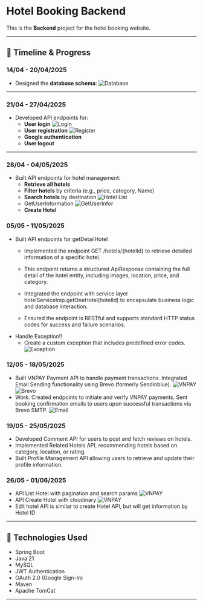 # Hotel Booking Backend

This is the **Backend** project for the hotel booking website.

---

## 📅 Timeline & Progress

### 14/04 - 20/04/2025
- Designed the **database schema**:
  ![Database](./images/database.jpg)
---

### 21/04 - 27/04/2025
- Developed API endpoints for:
    - **User login**
      ![Login](./images/login.jpg)
    - **User registration**
      ![Register](./images/register.jpg)
    - **Google authentication**
    - **User logout**
---

### 28/04 - 04/05/2025
- Built API endpoints for hotel management:
    - **Retrieve all hotels**
    - **Filter hotels** by criteria (e.g., price, category, Name)
    - **Search hotels** by destination
      ![Hotel List](./images/ListHotel.jpg)
    - GetUserInformation
      ![GetUserInfor](./images/getInfor.jpg)
    - **Create Hotel**
### 05/05 - 11/05/2025
- Built API endpoints for getDetailHotel
  - Implemented the endpoint GET /hotels/{hotelId} to retrieve detailed information of a specific hotel.

  - This endpoint returns a structured ApiResponse<HotelResponse> containing the full detail of the hotel entity, including images, location, price, and category.

  - Integrated the endpoint with service layer hotelServiceImp.getOneHotel(hotelId) to encapsulate business logic and database interaction.

  - Ensured the endpoint is RESTful and supports standard HTTP status codes for success and failure scenarios.
- Handle Exception!!
  - Create a custom exception that includes predefined error codes.
    ![Exception](./images/exception.jpg)
### 12/05 - 18/05/2025
  - Built VNPAY Payment API to handle payment transactions.
    Integrated Email Sending functionality using Brevo (formerly Sendinblue).
   ![VNPAY](./images/codevnpay.jpg)
   ![Brevo](./images/brevo.jpg)
  - Work:
    Created endpoints to initiate and verify VNPAY payments.
    Sent booking confirmation emails to users upon successful transactions via Brevo SMTP.
    ![Email](./images/Email.jpg)
### 19/05 - 25/05/2025
  - Developed Comment API for users to post and fetch reviews on hotels.
  - Implemented Related Hotels API, recommending hotels based on category, location, or rating.
  - Built Profile Management API allowing users to retrieve and update their profile information.
### 26/05 - 01/06/2025
  - API List Hotel with pagination and search params
    ![VNPAY](./images/ListHotelAdminPostMan.jpg)
  - API Create Hotel with cloudinary
    ![VNPAY](./images/CreateHotelAdminAPI.jpg)
  - Edit hotel API is similar to create Hotel API, but will get information by Hotel ID
---

## 🚀 Technologies Used
- Spring Boot
- Java 21
- MySQL
- JWT Authentication
- OAuth 2.0 (Google Sign-In)
- Maven
- Apache TomCat
---



